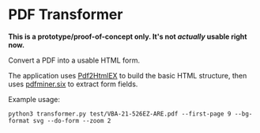 # PDF Transformer

**This is a prototype/proof-of-concept only. It's not *actually* usable right now.**

Convert a PDF into a usable HTML form.

The application uses [Pdf2HtmlEX](https://pdf2htmlex.github.io/pdf2htmlEX/) to build the basic HTML structure, then uses [pdfminer.six](https://github.com/pdfminer/pdfminer.six) to extract form fields.

Example usage:

```shell
python3 transformer.py test/VBA-21-526EZ-ARE.pdf --first-page 9 --bg-format svg --do-form --zoom 2
```
